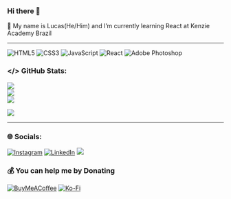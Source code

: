 ### Hi there 👋
🌱 My name is Lucas(He/Him) and I’m currently learning React at Kenzie Academy Brazil
 
---


<!-- ### 💻 Tech Stack: -->
![HTML5](https://img.shields.io/badge/html5-%23E34F26.svg?style=for-the-badge&logo=html5&logoColor=white) ![CSS3](https://img.shields.io/badge/css3-%231572B6.svg?style=for-the-badge&logo=css3&logoColor=white) ![JavaScript](https://img.shields.io/badge/javascript-%23323330.svg?style=for-the-badge&logo=javascript&logoColor=%23F7DF1E) ![React](https://img.shields.io/badge/react-%2320232a.svg?style=for-the-badge&logo=react&logoColor=%2361DAFB) ![Adobe Photoshop](https://img.shields.io/badge/adobephotoshop-%2331A8FF.svg?style=for-the-badge&logo=adobephotoshop&logoColor=white)

### </> GitHub Stats:
![](https://github-readme-stats.vercel.app/api?username=lucaspmedina&theme=calm&hide_border=false&include_all_commits=false&count_private=true)<br/>
![](https://github-readme-streak-stats.herokuapp.com/?user=lucaspmedina&theme=calm&hide_border=false)<br/>
![](https://github-readme-stats.vercel.app/api/top-langs/?username=lucaspmedina&theme=calm&hide_border=false&include_all_commits=false&count_private=true&layout=compact)

<!-- ### ✍️ Random Dev Quote -->
![](https://quotes-github-readme.vercel.app/api?type=horizontal&theme=radical)



---
### 🌐 Socials:
[![Instagram](https://img.shields.io/badge/Instagram-%23E4405F.svg?logo=Instagram&logoColor=white)](https://instagram.com/lucaspmedina) [![LinkedIn](https://img.shields.io/badge/LinkedIn-%230077B5.svg?logo=linkedin&logoColor=white)](https://linkedin.com/in/lucaspmedina) 
[![](https://visitcount.itsvg.in/api?id=lucaspmedina&icon=2&color=0)](https://visitcount.itsvg.in)

  ### 💰 You can help me by Donating
  [![BuyMeACoffee](https://img.shields.io/badge/Buy%20Me%20a%20Coffee-ffdd00?style=for-the-badge&logo=buy-me-a-coffee&logoColor=black)](https://buymeacoffee.com/lucaspmedina) [![Ko-Fi](https://img.shields.io/badge/Ko--fi-F16061?style=for-the-badge&logo=ko-fi&logoColor=white)](https://ko-fi.com/lucaspmedina) 

  <!-- Proudly created with GPRM ( https://gprm.itsvg.in ) -->
  

<!-- UNUSED STUFF
**lpmeds/lpmeds** is a ✨ _special_ ✨ repository because its `README.md` (this file) appears on your GitHub profile.

### 😂 Random Dev Meme
<img src="https://random-memer.herokuapp.com/" width="512px"/>

Here are some ideas to get you started:

- 🔭 I’m currently working on ...
- 🌱 I’m currently learning ...
- 👯 I’m looking to collaborate on ...
- 🤔 I’m looking for help with ...
- 💬 Ask me about ...
- 📫 How to reach me: ...
- 😄 Pronouns: ...
- ⚡ Fun fact: ...
-->
